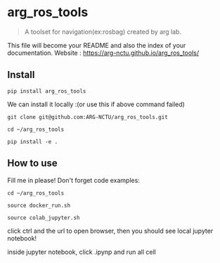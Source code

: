 # arg_ros_tools
> A toolset for navigation(ex:rosbag) created by arg lab.


This file will become your README and also the index of your documentation.
Website : https://arg-nctu.github.io/arg_ros_tools/

## Install

`pip install arg_ros_tools`

We can install it locally :(or use this if above command failed)

`git clone git@github.com:ARG-NCTU/arg_ros_tools.git`

`cd ~/arg_ros_tools`

`pip install -e .`

## How to use

Fill me in please! Don't forget code examples:

`cd ~/arg_ros_tools`

`source docker_run.sh`

`source colab_jupyter.sh`

click ctrl and the url to open browser, then you should see local jupyter notebook!

inside jupyter notebook, click .ipynp and run all cell

